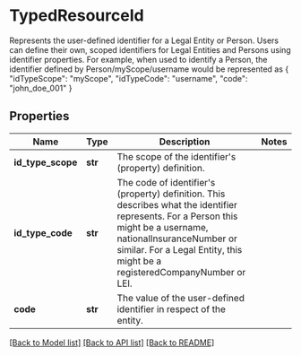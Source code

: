 # TypedResourceId

Represents the user-defined identifier for a Legal Entity or Person.  Users can define their own, scoped identifiers for Legal Entities and Persons using identifier properties.  For example,  when used to identify a Person, the identifier defined by Person/myScope/username would be represented as   {     \"idTypeScope\": \"myScope\",     \"idTypeCode\": \"username\",     \"code\": \"john_doe_001\"   }

## Properties
Name | Type | Description | Notes
------------ | ------------- | ------------- | -------------
**id_type_scope** | **str** | The scope of the identifier&#39;s (property) definition. | 
**id_type_code** | **str** | The code of identifier&#39;s (property) definition. This describes what the identifier represents.  For a Person this might be a username, nationalInsuranceNumber or similar.  For a Legal Entity, this might be a registeredCompanyNumber or LEI. | 
**code** | **str** | The value of the user-defined identifier in respect of the entity. | 

[[Back to Model list]](../README.md#documentation-for-models) [[Back to API list]](../README.md#documentation-for-api-endpoints) [[Back to README]](../README.md)


